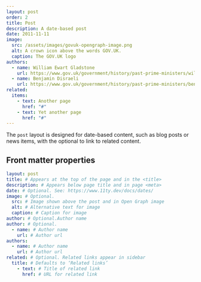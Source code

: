 ```yaml
---
layout: post
order: 2
title: Post
description: A date-based post
date: 2011-11-11
image:
  src: /assets/images/govuk-opengraph-image.png
  alt: A crown icon above the words GOV.UK.
  caption: The GOV.UK logo
authors:
  - name: William Ewart Gladstone
    url: https://www.gov.uk/government/history/past-prime-ministers/william-ewart-gladstone
  - name: Benjamin Disraeli
    url: https://www.gov.uk/government/history/past-prime-ministers/benjamin-disraeli-the-earl-of-beaconsfield
related:
  items:
    - text: Another page
      href: "#"
    - text: Yet another page
      href: "#"
---
```


The `post` layout is designed for date-based content, such as blog posts or news items, with the optional to link to related content.

## Front matter properties

```yaml
layout: post
title: # Appears at the top of the page and in the <title>
description: # Appears below page title and in page <meta>
date: # Optional. See: https://www.11ty.dev/docs/dates/
image: # Optional.
  src: # Image shown above the post and in Open Graph image
  alt: # Alternative text for image
  caption: # Caption for image
author: # Optional.Author name
author: # Optional.
  - name: # Author name
    url: # Author url
authors:
  - name: # Author name
    url: # Author url
related: # Optional. Related links appear in sidebar
  title: # Defaults to ‘Related links’
    - text: # Title of related link
      href: # URL for related link
```
